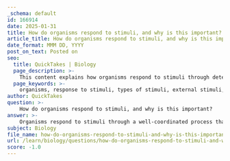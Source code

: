```yaml
---
_schema: default
id: 166914
date: 2025-01-31
title: How do organisms respond to stimuli, and why is this important?
article_title: How do organisms respond to stimuli, and why is this important?
date_format: MMM DD, YYYY
post_on_text: Posted on
seo:
  title: QuickTakes | Biology
  page_description: >-
    This content explains how organisms respond to stimuli through detection, integration, and response mechanisms, highlighting the importance of these processes for survival, homeostasis, and adaptation.
  page_keywords: >-
    organisms, response to stimuli, types of stimuli, external stimuli, internal stimuli, detection, integration, response mechanism, survival, homeostasis, adaptation, phototropism, thigmotropism, chemotaxis, nervous system, receptors
author: QuickTakes
question: >-
    How do organisms respond to stimuli, and why is this important?
answer: >-
    Organisms respond to stimuli through a well-coordinated process that involves detection, integration, and response. This ability is a fundamental characteristic of life and is crucial for survival. Here’s a detailed overview of how this process works:\n\n### Types of Stimuli\nOrganisms can respond to a variety of stimuli, which can be classified into two main categories:\n1. **External Stimuli**: These include environmental changes such as light, sound, temperature, and touch.\n2. **Internal Stimuli**: These involve physiological changes within the organism, such as hunger, thirst, or changes in body temperature.\n\n### Mechanism of Response\n1. **Detection**: Organisms possess specialized receptors that detect specific stimuli. For example, photoreceptors detect light, while nociceptors signal potential threats through pain. The presence of appropriate receptors is essential for an organism to respond to particular stimuli.\n   \n2. **Integration**: Once a stimulus is detected, the information is processed and integrated within the organism's nervous system or other regulatory systems. This step involves assessing the significance of the stimulus and determining an appropriate response.\n\n3. **Response**: The final step is the execution of a response, which can vary widely among different organisms. For instance:\n   - **Animals**: They may exhibit rapid responses such as fleeing from danger or moving toward food.\n   - **Plants**: They can respond more slowly, such as bending toward a light source (phototropism) or closing leaves in response to touch (thigmotropism).\n   - **Microorganisms**: Bacteria can move toward or away from chemicals (chemotaxis) or light (phototaxis).\n\n### Importance of Responding to Stimuli\nThe ability to respond to stimuli is vital for several reasons:\n- **Survival**: Quick responses to harmful stimuli (like predators or environmental hazards) enhance an organism's chances of survival.\n- **Homeostasis**: Organisms must maintain internal stability (homeostasis) despite external changes. For example, responding to temperature changes helps regulate body temperature.\n- **Adaptation**: Responses to stimuli can lead to behavioral changes that promote adaptation to the environment, which is essential for long-term survival and evolution.\n\nIn summary, the response to stimuli is a complex process that involves detection through specialized receptors, coordination of various body systems, and execution of a response that enhances the organism's chances of survival. This ability to respond effectively to both internal and external stimuli is a hallmark of living organisms and plays a crucial role in their overall functioning and adaptation.
subject: Biology
file_name: how-do-organisms-respond-to-stimuli-and-why-is-this-important.md
url: /learn/biology/questions/how-do-organisms-respond-to-stimuli-and-why-is-this-important
score: -1.0
---
```


&nbsp;